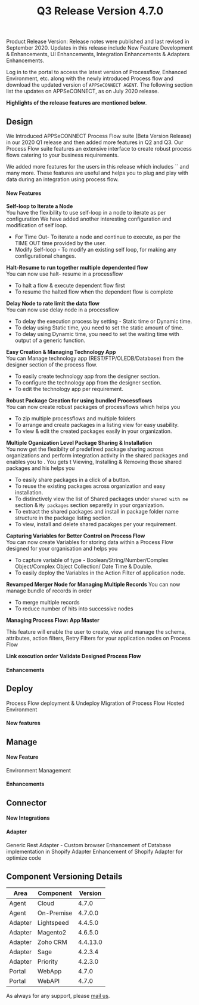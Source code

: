 ﻿---
title: "Q3 Release Version 4.7.0"
toc: true
tag: developers
category: "release-notes"
menus: 
    2020Release:
        title: "Q2 V 4.7.0"
        weight: 3
        icon: fa fa-wpexplorer
        identifier: Q3Release
---
Product Release Version: 
Release notes were published and last revised in September 2020. 
Updates in this release include New Feature Development & Enhancements, UI Enhancements, 
Integration Enhancements & Adapters Enhancements.
     
Log in to the portal to access the latest version of Processflow, Enhanced Environment, etc. 
along with the newly introduced Process flow and download the updated version of 
`APPSeCONNECT AGENT`. The following section list the updates on APPSeCONNECT, as on July 2020 release.  

**Highlights of the release features are mentioned below**.

## Design

We Introduced APPSeCONNECT Process Flow suite (Beta Version Release) in our 2020 Q1 release and then
added more features in Q2 and Q3. Our Process Flow suite features an extensive interface to create 
robust process flows catering to your business requirements.   

We added more features for the users in  this release which includes `` and many more. These features are useful and helps 
you to plug and play with data during an integration using process flow.     

#### New Features 
**Self-loop to Iterate a Node**  
You have the flexibility to use self-loop in a node to iterate as per configuration 
We have added another interesting configuration  and modification of self loop.

* For Time Out-  To iterate a node and continue to execute, as per the TIME OUT time provided by the user.   
* Modify Self-loop - To modify an existing self loop, for making any configurational changes.  


**Halt-Resume to run together multiple dependented flow**   
You can now use halt- resume in a processflow  
* To halt a flow & execute dependent flow first
* To resume the halted flow when the dependent flow is complete

**Delay Node to rate limit the data flow**  
You can now use delay node in a processflow 

* To delay the execution process by setting - Static time or Dynamic time.
* To delay using Static time, you need to set the static amount of time.
* To delay using Dynamic time, you need to set the waiting time with output of a generic function.

**Easy Creation & Managing Technology App**   
You can Manage technology app (REST/FTP/OLEDB/Database) from the designer section of 
the process flow.    
* To easily create technology app from the designer section.
* To configure the technology app from the designer section.
* To edit the technology app per requirement.

**Robust Package Creation for using bundled Processflows**   
You can now create robust packages of processflows which helps you 
* To zip multiple processflows and multiple folders
* To arrange and create packages in a listing view for easy usability.
* To view & edit the created packages easily in your organization.

**Multiple Oganization Level Package Sharing & Installation**    
You now get the flexibilty of predefined package sharing across organizations and perform
integration activity in the shared packages and enables you to . You gets t Viewing, Installing & Removing those
shared packages and his helps you  

* To easily share packages in a click of a button.
* To reuse the existing packages across organization and easy installation.
* To distinctively view the list of Shared packages under `shared with me` section &  `My packages` section separetly in your organization.
* To extract the shared packages and install in package folder name structure in the package listing section.
* To view, install and delete shared pacakges per your requirement.

**Capturing Variables for Better Control on Process Flow**   
You can now create Variables for storing data within a Process Flow 
designed for your organisation and helps you 

* To capture variable of type - Boolean/String/Number/Complex Object/Complex Object Collection/
Date Time & Double.
* To easily deploy the Variables in the Action Filter of application node.

**Revamped Merger Node for Managing Multiple Records**
You can now manage bundle of records in order 
* To merge multiple records  
* To reduce number of hits into successive nodes

**Managing Process Flow: App Master**

This feature will enable the user to create, view and manage the 
schema, attributes, action filters, Retry Filters for your 
application nodes on Process Flow

**Link execution order**
**Validate Designed Process Flow**


#### Enhancements


## Deploy
Process Flow deployment & Undeploy
Migration of Process Flow
Hosted Environment

#### New features



## Manage 

#### New Feature
Environment Management

#### Enhancements 

## Connector

#### New Integrations

 

#### Adapter  

  
Generic Rest Adapter - Custom browser
Enhancement of Database implementation in Shopify Adapter
Enhancement of Shopify Adapter for optimize code
 
## Component Versioning Details

|Area|Component|Version|
|---|---|----|
|Agent|Cloud|4.7.0|
|Agent|On-Premise|4.7.0.0|
|Adapter|Lightspeed|4.4.5.0|
|Adapter|Magento2|4.6.5.0|
|Adapter|Zoho CRM|4.4.13.0|
|Adapter|Sage|4.2.3.4|
|Adapter|Priority|4.2.3.0|
|Portal|WebApp|4.7.0|
|Portal|WebAPI|4.7.0|

As always for any support, please [mail us](support@appseconnect.com).



